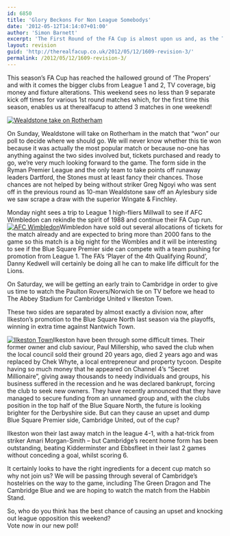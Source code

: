 ```yaml
---
id: 6850
title: 'Glory Beckons For Non League Somebodys'
date: '2012-05-12T14:14:07+01:00'
author: 'Simon Barnett'
excerpt: 'The First Round of the FA Cup is almost upon us and, as the TV money floods in, kick-off times are altered to such an extent that we will be attending no less than 3 (three!) matches this weekend! '
layout: revision
guid: 'http://therealfacup.co.uk/2012/05/12/1609-revision-3/'
permalink: /2012/05/12/1609-revision-3/
---
```


This season’s FA Cup has reached the hallowed ground of ‘The Propers’ and with it comes the bigger clubs from League 1 and 2, TV coverage, big money and fixture alterations. This weekend sees no less than 9 separate kick off times for various 1st round matches which, for the first time this season, enables us at therealfacup to attend 3 matches in one weekend!

[![Wealdstone take on Rotherham](http://delta.xssl.net/~sbarnett/therealfacup/wp-content/uploads/2009/11/facupspecial-300x211.jpg "Wealdstone v Rotherham")](http://therealfacup.co.uk/wp-content/uploads/2009/11/facupspecial.jpg)

On Sunday, Wealdstone will take on Rotherham in the match that “won” our poll to decide where we should go. We will never know whether this tie won because it was actually the most popular match or because no-one has anything against the two sides involved but, tickets purchased and ready to go, we’re very much looking forward to the game. The form side in the Ryman Premier League and the only team to take points off runaway leaders Dartford, the Stones must at least fancy their chances. Those chances are not helped by being without striker Greg Ngoyi who was sent off in the previous round as 10-man Wealdstone saw off an Aylesbury side we saw scrape a draw with the superior Wingate &amp; Finchley.

Monday night sees a trip to League 1 high-fliers Millwall to see if AFC Wimbledon can rekindle the spirit of 1988 and continue their FA Cup run. [![AFC Wimbledon](http://delta.xssl.net/~sbarnett/therealfacup/wp-content/uploads/2009/11/afc.jpg "AFC Wimbledon")](http://therealfacup.co.uk/wp-content/uploads/2009/11/afc.jpg)Wimbledon have sold out several allocations of tickets for the match already and are expected to bring more than 2000 fans to the game so this match is a big night for the Wombles and it will be interesting to see if the Blue Square Premier side can compete with a team pushing for promotion from League 1. The FA’s ‘Player of the 4th Qualifying Round’, Danny Kedwell will certainly be doing all he can to make life difficult for the Lions.

On Saturday, we will be getting an early train to Cambridge in order to give us time to watch the Paulton Rovers/Norwich tie on TV before we head to The Abbey Stadium for Cambridge United v Ilkeston Town.

These two sides are separated by almost exactly a division now, after Ilkeston’s promotion to the Blue Square North last season via the playoffs, winning in extra time against Nantwich Town.

[![Ilkeston Town](http://delta.xssl.net/~sbarnett/therealfacup/wp-content/uploads/2009/11/Ilkeston.jpg "Ilkeston Town")](http://delta.xssl.net/~sbarnett/therealfacup/wp-content/uploads/2009/11/Ilkeston.jpg)Ilkeston have been through some difficult times. Their former owner and club saviour, Paul Millership, who saved the club when the local council sold their ground 20 years ago, died 2 years ago and was replaced by Chek Whyte, a local entrepreneur and property tycoon. Despite having so much money that he appeared on Channel 4’s “Secret Millionaire”, giving away thousands to needy individuals and groups, his business suffered in the recession and he was declared bankrupt, forcing the club to seek new owners. They have recently announced that they have managed to secure funding from an unnamed group and, with the clubs position in the top half of the Blue Square North, the future is looking brighter for the Derbyshire side. But can they cause an upset and dump Blue Square Premier side, Cambridge United, out of the cup?

Ilkeston won their last away match in the league 4-1, with a hat-trick from striker Amari Morgan-Smith – but Cambridge’s recent home form has been outstanding, beating Kidderminster and Ebbsfleet in their last 2 games without conceding a goal, whilst scoring 6.

It certainly looks to have the right ingredients for a decent cup match so why not join us? We will be passing through several of Cambridge’s hostelries on the way to the game, including The Green Dragon and The Cambridge Blue and we are hoping to watch the match from the Habbin Stand.

So, who do you think has the best chance of causing an upset and knocking out league opposition this weekend?  
Vote now in our new poll!